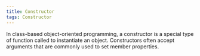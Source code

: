 ```yaml
---
title: Constructor
tags: Constructor
---
```


In class-based object-oriented programming, a constructor is a special type of function called to instantiate an object.
Constructors often accept arguments that are commonly used to set member properties.
